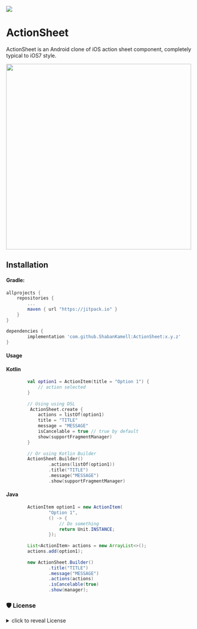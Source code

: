 [![](https://jitpack.io/v/ShabanKamell/ActionSheet.svg)](https://jitpack.io/#ShabanKamell/ActionSheet)

ActionSheet
===========

ActionSheet is an Android clone of iOS action sheet component, completely typical to iOS7 style.

<img src="https://github.com/ShabanKamell/ActionSheet/blob/master/blob/raw/action_sheet.png?raw=true" height="500">

## Installation

#### Gradle:
```groovy
allprojects {
    repositories {
        ...
        maven { url "https://jitpack.io" }
    }
}

dependencies {
        implementation 'com.github.ShabanKamell:ActionSheet:x.y.z'
}
```
#### Usage

#### Kotlin 

```kotlin
        val option1 = ActionItem(title = "Option 1") {
            // action selected
        }
        
        // Using using DSL
         ActionSheet.create {
            actions = listOf(option1)
            title = "TITLE"
            message = "MESSAGE"
            isCancelable = true // true by default
            show(supportFragmentManager)
        }
        
        // Or using Kotlin Builder
        ActionSheet.Builder()
                .actions(listOf(option1))
                .title("TITLE")
                .message("MESSAGE")
                .show(supportFragmentManager)
```

#### Java

```java
        ActionItem option1 = new ActionItem(
                "Option 1",
                () -> {
                    // Do something
                    return Unit.INSTANCE;
                });
                
        List<ActionItem> actions = new ArrayList<>();
        actions.add(option1);
        
        new ActionSheet.Builder()
                .title("TITLE")
                .message("MESSAGE")
                .actions(actions)
                .isCancelable(true)
                .show(manager);
```

### 🛡 License
<details>
    <summary>
        click to reveal License
    </summary>
    
```
Licensed under the Apache License, Version 2.0 (the "License");
you may not use this file except in compliance with the License.
You may obtain a copy of the License at

   http://www.apache.org/licenses/LICENSE-2.0

Unless required by applicable law or agreed to in writing, software
distributed under the License is distributed on an "AS IS" BASIS,
WITHOUT WARRANTIES OR CONDITIONS OF ANY KIND, either express or implied.
See the License for the specific language governing permissions and
limitations under the License.
```

</details>

